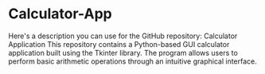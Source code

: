 # Calculator-App
 Here's a description you can use for the GitHub repository:  Calculator Application This repository contains a Python-based GUI calculator application built using the Tkinter library. The program allows users to perform basic arithmetic operations through an intuitive graphical interface.
